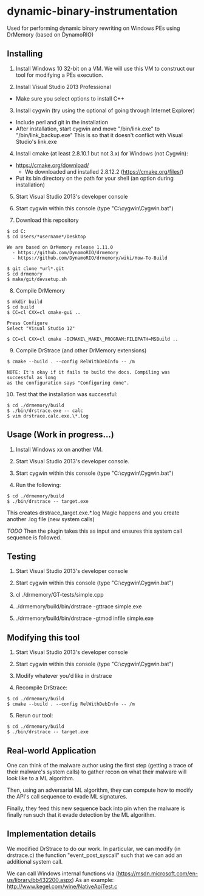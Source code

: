 # dynamic-binary-instrumentation
Used for performing dynamic binary rewriting on Windows PEs using DrMemory (based on DynamoRIO)

## Installing
1. Install Windows 10 32-bit on a VM.
   We will use this VM to construct our tool for modifying a PEs execution.

2. Install Visual Studio 2013 Professional
  - Make sure you select options to install C++

3. Install cygwin (try using the optional of going through Internet Explorer)
  - Include perl and git in the installation
  - After installation, start cygwin and move "/bin/link.exe" to "/bin/link\_backup.exe"
    This is so that it doesn't conflict with Visual Studio's link.exe

4. Install cmake (at least 2.8.10.1 but not 3.x) for Windows (not Cygwin):
  - https://cmake.org/download/
    - We downloaded and installed 2.8.12.2 (https://cmake.org/files/)
  - Put its bin directory on the path for your shell (an option during installation)

5. Start Visual Studio 2013's developer console

6. Start cygwin within this console (type "C:\cygwin\Cygwin.bat")

7. Download this repository
```
$ cd C:
$ cd Users/*username*/Desktop

We are based on DrMemory release 1.11.0
  - https://github.com/DynamoRIO/drmemory
  - https://github.com/DynamoRIO/drmemory/wiki/How-To-Build

$ git clone *url*.git
$ cd drmemory
$ make/git/devsetup.sh
```

8. Compile DrMemory
```
$ mkdir build
$ cd build
$ CC=cl CXX=cl cmake-gui ..

Press Configure
Select "Visual Studio 12"

$ CC=cl CXX=cl cmake -DCMAKE\_MAKE\_PROGRAM:FILEPATH=MSBuild ..
```

9. Compile DrStrace (and other DrMemory extensions)
```
$ cmake --build . --config RelWithDebInfo -- /m

NOTE: It's okay if it fails to build the docs. Compiling was successful as long
as the configuration says "Configuring done".
```

10. Test that the installation was successful:
```
$ cd ./drmemory/build
$ ./bin/drstrace.exe -- calc
$ vim drstrace.calc.exe.\*.log
```

## Usage (Work in progress...)
1. Install Windows xx on another VM.

2. Start Visual Studio 2013's developer console.

3. Start cygwin within this console (type "C:\cygwin\Cygwin.bat")

4. Run the following:
```
$ cd ./drmemory/build
$ ./bin/drstrace -- target.exe
```

This creates drstrace\_target.exe.\*.log
Magic happens and you create another .log file (new system calls)

*TODO*
Then the plugin takes this as input and ensures this system call sequence is
followed.

## Testing
1. Start Visual Studio 2013's developer console

2. Start cygwin within this console (type "C:\cygwin\Cygwin.bat")

3. cl ./drmemory/GT-tests/simple.cpp

4. ./drmemory/build/bin/drstrace -gttrace simple.exe

5. ./drmemory/build/bin/drstrace -gtmod infile simple.exe

## Modifying this tool
1. Start Visual Studio 2013's developer console

2. Start cygwin within this console (type "C:\cygwin\Cygwin.bat")

3. Modify whatever you'd like in drstrace

4. Recompile DrStrace:
```
$ cd ./drmemory/build
$ cmake --build . --config RelWithDebInfo -- /m
```

5. Rerun our tool:
```
$ cd ./drmemory/build
$ ./bin/drstrace -- target.exe
```

## Real-world Application
One can think of the malware author using the first step (getting a trace
of their malware's system calls) to gather recon on what their malware will
look like to a ML algorithm.

Then, using an adversarial ML algorithm, they can compute how to modify the
API's call sequence to evade ML signatures.

Finally, they feed this new sequence back into pin when the malware is finally
run such that it evade detection by the ML algorithm.

## Implementation details
We modified DrStrace to do our work.
In particular, we can modify (in drstrace.c) the function "event_post_syscall"
such that we can add an additional system call.

We can call Windows internal functions via (https://msdn.microsoft.com/en-us/library/bb432200.aspx)
As an example: http://www.kegel.com/wine/NativeApiTest.c
